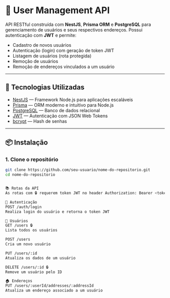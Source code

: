# 📘 User Management API

API RESTful construída com **NestJS**, **Prisma ORM** e **PostgreSQL** para gerenciamento de usuários e seus respectivos endereços. Possui autenticação com **JWT** e permite:

- Cadastro de novos usuários
- Autenticação (login) com geração de token JWT
- Listagem de usuários (rota protegida)
- Remoção de usuários
- Remoção de endereços vinculados a um usuário

---

## 🚀 Tecnologias Utilizadas

- [NestJS](https://nestjs.com/) — Framework Node.js para aplicações escaláveis
- [Prisma](https://www.prisma.io/) — ORM moderno e intuitivo para Node.js
- [PostgreSQL](https://www.postgresql.org/) — Banco de dados relacional
- [JWT](https://jwt.io/) — Autenticação com JSON Web Tokens
- [bcrypt](https://github.com/kelektiv/node.bcrypt.js) — Hash de senhas

---

## 📦 Instalação

### 1. Clone o repositório

```bash
git clone https://github.com/seu-usuario/nome-do-repositorio.git
cd nome-do-repositorio


📚 Rotas da API
As rotas com 🔒 requerem token JWT no header Authorization: Bearer <token>

🔐 Autenticação
POST /auth/login
Realiza login do usuário e retorna o token JWT

👤 Usuários
GET /users 🔒
Lista todos os usuários

POST /users
Cria um novo usuário

PUT /users/:id
Atualiza os dados de um usuário

DELETE /users/:id 🔒
Remove um usuário pelo ID

🏠 Endereços
PUT /users/:userId/addresses/:addressId
Atualiza um endereço associado a um usuário